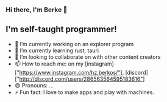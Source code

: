 ### Hi there, I'm Berke 👋

## I'm self-taught programmer!
- 🔭 I’m currently working on an explorer program
- 🌱 I’m currently learning rust, tauri
- 👯 I’m looking to collaborate on with other content creators
- 📫 How to reach me: on my [instagram]["https://www.instagram.com/hz.berkos/"], [discord]["http://discord.com/users/286563564595183616"]
- 😄 Pronouns: ...
- ⚡ Fun fact: I love to make apps and play with machines.
